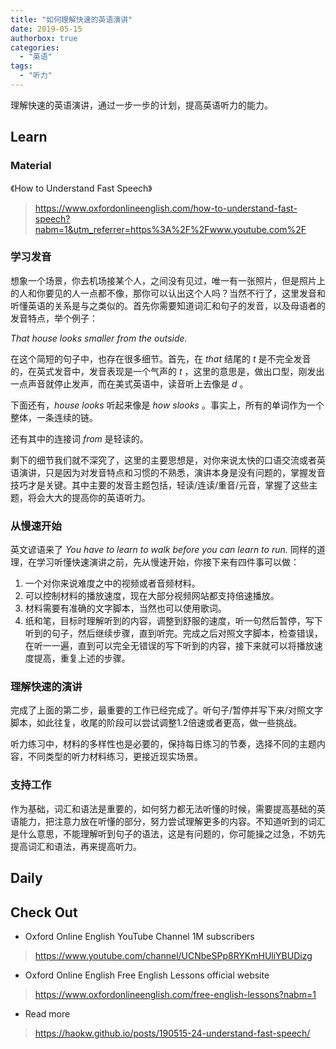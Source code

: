 ```yaml
---
title: "如何理解快速的英语演讲"
date: 2019-05-15
authorbox: true
categories:
  - "英语"
tags:
  - "听力"
---
```


理解快速的英语演讲，通过一步一步的计划，提高英语听力的能力。

<!--more-->

## Learn

### Material

《How to Understand Fast Speech》

> https://www.oxfordonlineenglish.com/how-to-understand-fast-speech?nabm=1&utm_referrer=https%3A%2F%2Fwww.youtube.com%2F

### 学习发音

想象一个场景，你去机场接某个人，之间没有见过，唯一有一张照片，但是照片上的人和你要见的人一点都不像，那你可以认出这个人吗？当然不行了，这里发音和听懂英语的关系是与之类似的。首先你需要知道词汇和句子的发音，以及母语者的发音特点，举个例子：

*That house looks smaller from the outside.*

在这个简短的句子中，也存在很多细节。首先，在 *that* 结尾的 *t* 是不完全发音的，在英式发音中，发音表现是一个气声的 *t* ，这里的意思是，做出口型，刚发出一点声音就停止发声，而在美式英语中，读音听上去像是 *d* 。

下面还有，*house looks* 听起来像是 *how slooks* 。事实上，所有的单词作为一个整体，一条连续的链。

还有其中的连接词 *from* 是轻读的。

剩下的细节我们就不深究了，这里的主要思想是，对你来说太快的口语交流或者英语演讲，只是因为对发音特点和习惯的不熟悉，演讲本身是没有问题的，掌握发音技巧才是关键。其中主要的发音主题包括，轻读/连读/重音/元音，掌握了这些主题，将会大大的提高你的英语听力。

### 从慢速开始

英文谚语来了 *You have to learn to walk before you can learn to run.* 同样的道理，在学习听懂快速演讲之前，先从慢速开始，你接下来有四件事可以做：

1. 一个对你来说难度之中的视频或者音频材料。
2. 可以控制材料的播放速度，现在大部分视频网站都支持倍速播放。
3. 材料需要有准确的文字脚本，当然也可以使用歌词。
4. 纸和笔，目标时理解听到的内容，调整到舒服的速度，听一句然后暂停，写下听到的句子，然后继续步骤，直到听完。完成之后对照文字脚本，检查错误，在听一一遍，直到可以完全无错误的写下听到的内容，接下来就可以将播放速度提高，重复上述的步骤。

### 理解快速的演讲

完成了上面的第二步，最重要的工作已经完成了。听句子/暂停并写下来/对照文字脚本，如此往复，收尾的阶段可以尝试调整1.2倍速或者更高，做一些挑战。

听力练习中，材料的多样性也是必要的，保持每日练习的节奏，选择不同的主题内容，不同类型的听力材料练习，更接近现实场景。

### 支持工作

作为基础，词汇和语法是重要的，如何努力都无法听懂的时候，需要提高基础的英语能力，把注意力放在听懂的部分，努力尝试理解更多的内容。不知道听到的词汇是什么意思，不能理解听到句子的语法，这是有问题的，你可能操之过急，不妨先提高词汇和语法，再来提高听力。

## Daily



## Check Out

- Oxford Online English YouTube Channel 1M subscribers

> https://www.youtube.com/channel/UCNbeSPp8RYKmHUliYBUDizg

- Oxford Online English Free English Lessons official website

> https://www.oxfordonlineenglish.com/free-english-lessons?nabm=1

- Read more

> https://haokw.github.io/posts/190515-24-understand-fast-speech/
